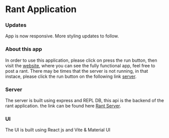 # Rant Application

### Updates
App is now responsive. More styling updates to follow.

### About this app
In order to use this application, please click on press the run button, then visit the [website](https://rant.razzjava.repl.co/), where you can see the fully functional app, feel free to post a rant.
There may be times that the server is not running, in that instace, please click the run button on the following link [server](https://replit.com/@Razzjava/rant-server?v=1).

### Server
The server is built using express and REPL DB, this api is the backend of the rant application. the link can be found here [Rant Server](https://replit.com/@Razzjava/rant-server?v=1).

### UI
The UI is built using React js and Vite & Material UI